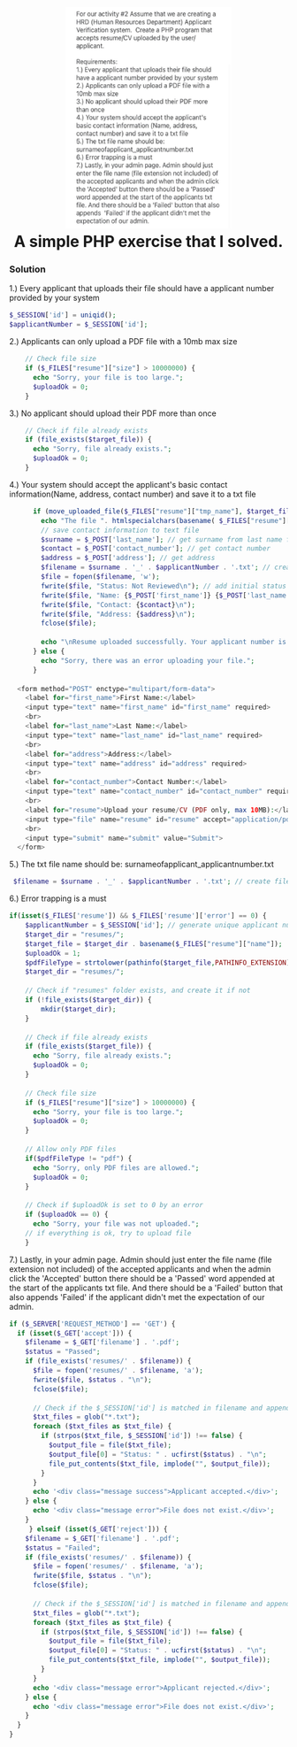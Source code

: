 <h1 align="center">
  <br>
  <a href="https://github.com/mkdirlove/PHP-Exercise"><img src="https://github.com/mkdirlove/PHP-Exercise/blob/main/task.jpg" width="300" height="400" alt="PHP-Exercise"></a>
  <br>
  A simple PHP exercise that I solved.
  <br>
</h1>

### Solution

1.) Every applicant that uploads their file should have a applicant number provided by your system
```php
$_SESSION['id'] = uniqid();
$applicantNumber = $_SESSION['id'];
```
2.) Applicants can only upload a PDF file with a 10mb max size
```php
    // Check file size
    if ($_FILES["resume"]["size"] > 10000000) {
      echo "Sorry, your file is too large.";
      $uploadOk = 0;
    }
```
3.) No applicant should upload their PDF more  than once
```php
    // Check if file already exists
    if (file_exists($target_file)) {
      echo "Sorry, file already exists.";
      $uploadOk = 0;
    }
```
4.) Your system should accept the applicant's basic contact information(Name, address, contact number) and save it to a txt file
```php
      if (move_uploaded_file($_FILES["resume"]["tmp_name"], $target_file)) {
        echo "The file ". htmlspecialchars(basename( $_FILES["resume"]["name"])). " has been uploaded.";
        // save contact information to text file
        $surname = $_POST['last_name']; // get surname from last name field
        $contact = $_POST['contact_number']; // get contact number
        $address = $_POST['address']; // get address
        $filename = $surname . '_' . $applicantNumber . '.txt'; // create filename for contact information text file
        $file = fopen($filename, 'w');
        fwrite($file, "Status: Not Reviewed\n"); // add initial status
        fwrite($file, "Name: {$_POST['first_name']} {$_POST['last_name']}\n"); // concatenate first and last names and add to text file
        fwrite($file, "Contact: {$contact}\n");
        fwrite($file, "Address: {$address}\n");
        fclose($file);
        
        echo "\nResume uploaded successfully. Your applicant number is {$applicantNumber}.";
      } else {
        echo "Sorry, there was an error uploading your file.";
      }

  <form method="POST" enctype="multipart/form-data">
    <label for="first_name">First Name:</label>
    <input type="text" name="first_name" id="first_name" required>
    <br>
    <label for="last_name">Last Name:</label>
    <input type="text" name="last_name" id="last_name" required>
    <br>
    <label for="address">Address:</label>
    <input type="text" name="address" id="address" required>
    <br>
    <label for="contact_number">Contact Number:</label>
    <input type="text" name="contact_number" id="contact_number" required>
    <br>
    <label for="resume">Upload your resume/CV (PDF only, max 10MB):</label>
    <input type="file" name="resume" id="resume" accept="application/pdf" max-size="10485760">
    <br>
    <input type="submit" name="submit" value="Submit">
  </form>
```
5.) The txt file name should be: surnameofapplicant_applicantnumber.txt
```php
 $filename = $surname . '_' . $applicantNumber . '.txt'; // create filename for contact information text file
```
6.) Error trapping is a must
```php
if(isset($_FILES['resume']) && $_FILES['resume']['error'] == 0) {
    $applicantNumber = $_SESSION['id']; // generate unique applicant number
    $target_dir = "resumes/";
    $target_file = $target_dir . basename($_FILES["resume"]["name"]);
    $uploadOk = 1;
    $pdfFileType = strtolower(pathinfo($target_file,PATHINFO_EXTENSION));
    $target_dir = "resumes/";

    // Check if "resumes" folder exists, and create it if not
    if (!file_exists($target_dir)) {
        mkdir($target_dir);
    }
      
    // Check if file already exists
    if (file_exists($target_file)) {
      echo "Sorry, file already exists.";
      $uploadOk = 0;
    }
  
    // Check file size
    if ($_FILES["resume"]["size"] > 10000000) {
      echo "Sorry, your file is too large.";
      $uploadOk = 0;
    }
  
    // Allow only PDF files
    if($pdfFileType != "pdf") {
      echo "Sorry, only PDF files are allowed.";
      $uploadOk = 0;
    }
  
    // Check if $uploadOk is set to 0 by an error
    if ($uploadOk == 0) {
      echo "Sorry, your file was not uploaded.";
    // if everything is ok, try to upload file
    }
```

7.) Lastly, in your admin page. Admin should just enter the file name 
(file extension not included) of the accepted applicants and when the 
admin click the 'Accepted' button there should be a 'Passed' word appended 
at the start of the applicants txt file. And there should be a 'Failed' button 
that also appends 'Failed' if the applicant didn't met the expectation of our admin.
```php
if ($_SERVER['REQUEST_METHOD'] == 'GET') {
  if (isset($_GET['accept'])) {
    $filename = $_GET['filename'] . '.pdf';
    $status = "Passed";
    if (file_exists('resumes/' . $filename)) {
      $file = fopen('resumes/' . $filename, 'a');
      fwrite($file, $status . "\n");
      fclose($file);
      
      // Check if the $_SESSION['id'] is matched in filename and append status
      $txt_files = glob("*.txt");
      foreach ($txt_files as $txt_file) {
        if (strpos($txt_file, $_SESSION['id']) !== false) {
          $output_file = file($txt_file);
          $output_file[0] = "Status: " . ucfirst($status) . "\n";
          file_put_contents($txt_file, implode("", $output_file));
        }
      }
      echo '<div class="message success">Applicant accepted.</div>';
    } else {
      echo '<div class="message error">File does not exist.</div>';
    }
     } elseif (isset($_GET['reject'])) {
    $filename = $_GET['filename'] . '.pdf';
    $status = "Failed";
    if (file_exists('resumes/' . $filename)) {
      $file = fopen('resumes/' . $filename, 'a');
      fwrite($file, $status . "\n");
      fclose($file);
      
      // Check if the $_SESSION['id'] is matched in filename and append status
      $txt_files = glob("*.txt");
      foreach ($txt_files as $txt_file) {
        if (strpos($txt_file, $_SESSION['id']) !== false) {
          $output_file = file($txt_file);
          $output_file[0] = "Status: " . ucfirst($status) . "\n";
          file_put_contents($txt_file, implode("", $output_file));
        }
      }
      echo '<div class="message error">Applicant rejected.</div>';
    } else {
      echo '<div class="message error">File does not exist.</div>';
    }
  }
}
```
